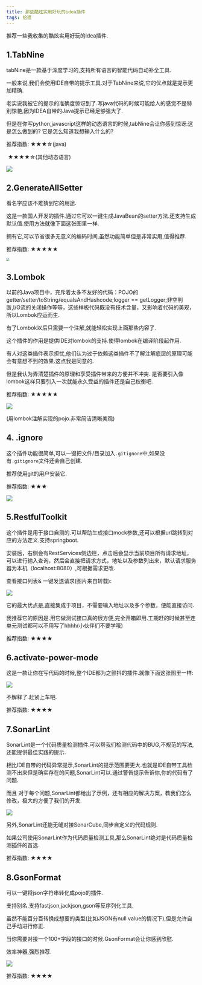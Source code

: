 ```yaml
---
title: 那些酷炫实用好玩的idea插件
tags: 拾遗
---
```



推荐一些我收集的酷炫实用好玩的idea插件.



## 1.TabNine

tabNine是一款基于深度学习的,支持所有语言的智能代码自动补全工具.	

一般来说,我们会使用IDE自带的提示工具.对于TabNine来说,它的优点就是提示更加精确.

老实说我被它的提示的准确度惊讶到了.写java代码的时候可能给人的感觉不是特别惊艳,因为IDEA自带的Java提示已经足够强大了.

但是在你写python,javascript这样的动态语言的时候,tabNine会让你感到惊讶:这是怎么做到的? 它是怎么知道我想输入什么的?

推荐指数: ★★★☆(java)

​				 ★★★★☆(其他动态语言) 

![](https://gitee.com/minagamiyuki/picgo-gitee/raw/master/images/20200224220429.png)

## 2.GenerateAllSetter

看名字应该不难猜到它的用途.

这是一款国人开发的插件.通过它可以一键生成JavaBean的setter方法.还支持生成默认值.使用方法就像下面这张图里一样.

拥有它,可以节省很多无意义的编码时间,虽然功能简单但是非常实用,值得推荐.

推荐指数: ★★★★★

<img src="https://gitee.com/minagamiyuki/picgo-gitee/raw/master/images/screenshot_16614.png" style="zoom:50%;" />

## 3.Lombok

以前的Java项目中，充斥着太多不友好的代码：POJO的getter/setter/toString/equalsAndHashcode;logger == getLogger;非空判断,I/O流的关闭操作等等，这些样板代码既没有技术含量，又影响着代码的美观，所以Lombok应运而生.

有了Lombok以后只需要一个注解,就能轻松实现上面那些内容了.

这个插件的作用是提供IDE对lombok的支持.使得lombok在编译阶段起作用.

有人对这类插件表示担忧,他们认为过于依赖这类插件不了解注解底层的原理可能会有意想不到的效果.这点我是同意的.

但是我认为弄清楚插件的原理和享受插件带来的方便并不冲突. 是否要引入像lombok这样只要引入一次就能永久受益的插件还是自己权衡吧.

推荐指数: ★★★★★

![](https://gitee.com/minagamiyuki/picgo-gitee/raw/master/images/截屏2020-02-24下午10.29.10.png)

(用lombok注解实现的pojo.非常简洁清晰美观)

## 4. .ignore

这个插件功能很简单,可以一键把文件/目录加入`.gitignore`中,如果没有`.gitignore`文件还会自己创建.

推荐使用git的用户安装它.

推荐指数: ★★★

![](https://gitee.com/minagamiyuki/picgo-gitee/raw/master/images/20200224223818.png)

## 5.RestfulToolkit

这个插件是用于接口自测的.可以帮助生成接口mock参数,还可以根据url跳转到对应的方法定义.支持springboot.

安装后，右侧会有RestServices侧边栏，点击后会显示当前项目所有请求地址，可以进行输入查询，然后会直接把请求方式，地址以及参数列出来，默认请求服务器为本机（localhost:8080）,可根据需求更改.

查看接口列表& 一键发送请求(图片来自转载):

![](https://gitee.com/minagamiyuki/picgo-gitee/raw/master/images/20180813104522424.gif)

它的最大优点是,直接集成于项目，不需要输入地址以及多个参数，便能直接访问.

我推荐它的原因是.用它做测试接口真的很方便,完全开箱即用.工期赶的时候甚至连单元测试都可以不用写了hhhh(小伙伴们不要学哦)

推荐指数: ★★★★



##  6.activate-power-mode

这是一款让你在写代码的时候,整个IDE都为之颤抖的插件.就像下面这张图里一样:

![](https://gitee.com/minagamiyuki/picgo-gitee/raw/master/images/aHR0cHM6Ly9tbWJpei5xcGljLmNuL21tYml6X2dpZi9KZExrRUk5c1pmYzlxOENVSWt3c2dXU2V6d3ZhWXVuQjNMOXhuOWI1a2J5aWM0aWJGaGdpY2twYmpsVkV5em04Wmx2Q2tteDEwTVMyT0lkNDkyd095Ym54Zy82NDA_d3hfZm10PWdpZiZ0cD13ZWJwJnd4ZnJvbT01Jnd4X2xhenk9MQ.gif)

不解释了.赶紧上车吧.

推荐指数: ★★★★



## 7.SonarLint

SonarLint是一个代码质量检测插件.可以帮我们检测代码中的BUG,不规范的写法,还能提供最佳实践的提示.

相比IDE自带的代码异常提示,SonarLint的提示范围要更大.也就是IDE自带工具检测不出来但是确实存在的问题,SonarLint可以.通过警告提示告诉你,你的代码有了问题.

而且 对于每个问题,SonarLint都给出了示例，还有相应的解决方案，教我们怎么修改，极大的方便了我们的开发.

![](https://gitee.com/minagamiyuki/picgo-gitee/raw/master/images/20200224232323.png)

另外,SonarLint还能无缝对接SonarCube,同步自定义的代码规则.

如果公司使用SonarLint作为代码质量检测工具,那么SonarLint绝对是代码质量检测插件的首选.

推荐指数: ★★★★



## 8.GsonFormat

可以一键将json字符串转化成pojo的插件.

支持别名.支持fastjson,jackjson,gson等反序列化工具.

虽然不能百分百转换成想要的类型(比如JSON有null value的情况下),但是允许自己手动进行修正.

当你需要对接一个100+字段的接口的时候.GsonFormat会让你感到欣慰.

效率神器,强烈推荐.

![](https://gitee.com/minagamiyuki/picgo-gitee/raw/master/images/20180819143613945.png)



推荐指数: ★★★★


